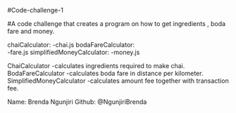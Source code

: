 #Code-challenge-1

#A code challenge that creates a program on how to get ingredients , boda fare and money.

chaiCalculator:
   -chai.js
bodaFareCalculator:  
   -fare.js
simplifiedMoneyCalculator:
   -money.js

ChaiCalculator
-calculates ingredients required to make chai.
BodaFareCalculator
-calculates boda fare in distance per kilometer.
SimplifiedMoneyCalculator
-calculates amount fee together with transaction fee.



Name: Brenda Ngunjiri
Github: @NgunjiriBrenda
